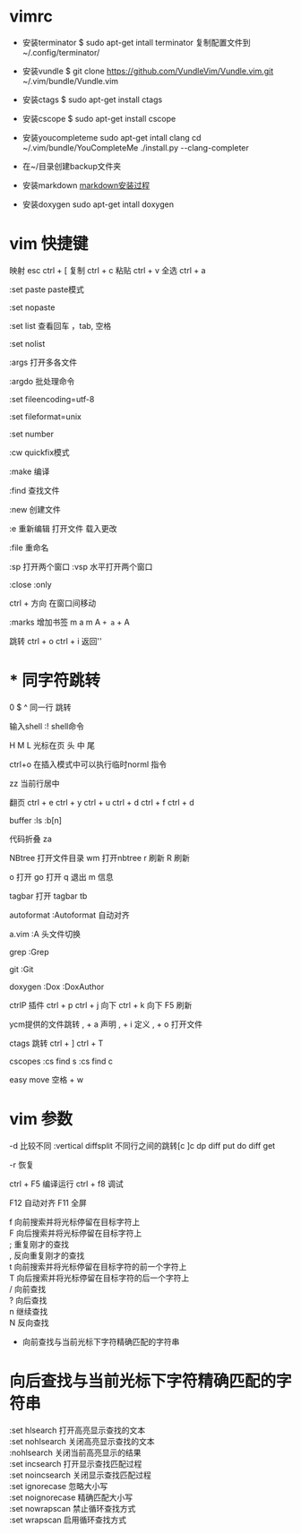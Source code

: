 # vimrc
* 安装terminator
$ sudo apt-get intall terminator
复制配置文件到~/.config/terminator/

* 安装vundle
$ git clone https://github.com/VundleVim/Vundle.vim.git ~/.vim/bundle/Vundle.vim

* 安装ctags
$ sudo apt-get install ctags

* 安装cscope
$ sudo apt-get install cscope

* 安装youcompleteme
sudo apt-get intall clang
cd ~/.vim/bundle/YouCompleteMe
./install.py --clang-completer

* 在~/目录创建backup文件夹

* 安装markdown
[markdown安装过程](http://www.jianshu.com/p/24aefcd4ca93)

* 安装doxygen
sudo apt-get intall doxygen



# vim 快捷键

映射
esc  ctrl + [
复制 ctrl + c
粘贴 ctrl + v
全选 ctrl + a

:set paste paste模式

:set nopaste

:set list 查看回车 ，tab, 空格

:set nolist

:args 打开多各文件

:argdo 批处理命令

:set fileencoding=utf-8

:set fileformat=unix

:set number

:cw quickfix模式

:make 编译

:find 查找文件

:new  创建文件

:e 重新编辑 打开文件 载入更改

:file 重命名

:sp 打开两个窗口
:vsp  水平打开两个窗口

:close
:only

ctrl + 方向
在窗口间移动

:marks
增加书签 
m a m A
` + a ` + A

跳转
ctrl + o
ctrl + i
返回''

# * 同字符跳转
0 $ ^ 同一行 跳转

输入shell
:! shell命令

H M L 光标在页 头 中 尾

ctrl+o 在插入模式中可以执行临时norml 指令

zz 当前行居中

翻页
ctrl + e 
ctrl + y
ctrl + u
ctrl + d
ctrl + f
ctrl + d

buffer
:ls
:b[n]

代码折叠
za

NBtree
打开文件目录
wm 打开nbtree
r 刷新
R 刷新

o 打开
go 打开
q 退出
m 信息

tagbar
打开 tagbar
tb

autoformat
:Autoformat 自动对齐

a.vim
:A 头文件切换

grep
:Grep

git
:Git

doxygen
:Dox
:DoxAuthor

ctrlP 插件
ctrl + p
ctrl + j 向下
ctrl + k 向下
F5 刷新

ycm提供的文件跳转
, + a 声明
, + i 定义
, + o 打开文件

ctags 跳转
ctrl + ]
ctrl + T

cscopes
:cs find s
:cs find c

easy move
空格 + w

# vim 参数 
-d 比较不同
:vertical diffsplit
不同行之间的跳转[c ]c
dp diff put 
do diff get

-r 恢复

ctrl + F5 编译运行
ctrl + f8  调试 

F12 自动对齐
F11 全屏 

f 向前搜索并将光标停留在目标字符上   
F 向后搜索并将光标停留在目标字符上   
; 重复刚才的查找   
, 反向重复刚才的查找   
t 向前搜索并将光标停留在目标字符的前一个字符上   
T 向后搜索并将光标停留在目标字符的后一个字符上   
/ 向前查找   
? 向后查找   
n 继续查找   
N 反向查找   
* 向前查找与当前光标下字符精确匹配的字符串   
# 向后查找与当前光标下字符精确匹配的字符串   
:set hlsearch 打开高亮显示查找的文本   
:set nohlsearch 关闭高亮显示查找的文本   
:nohlsearch 关闭当前高亮显示的结果   
:set incsearch 打开显示查找匹配过程   
:set noincsearch 关闭显示查找匹配过程   
:set ignorecase 忽略大小写   
:set noignorecase 精确匹配大小写   
:set nowrapscan 禁止循环查找方式   
:set wrapscan 启用循环查找方式  
